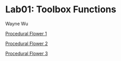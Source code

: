 # Lab01: Toolbox Functions

Wayne Wu

[Procedural Flower 1](https://www.shadertoy.com/view/7t3BD7)

[Procedural Flower 2](https://www.shadertoy.com/view/NltfWM)

[Procedural Flower 3](https://www.shadertoy.com/view/7ltfDM)
